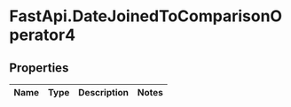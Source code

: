 # FastApi.DateJoinedToComparisonOperator4

## Properties
Name | Type | Description | Notes
------------ | ------------- | ------------- | -------------
